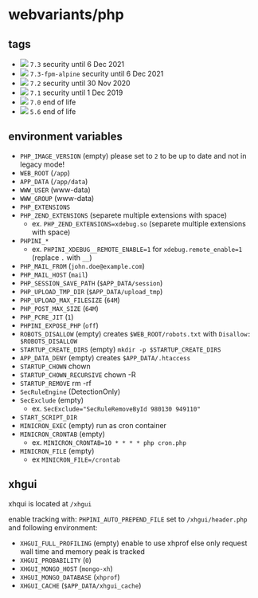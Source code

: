 # webvariants/php

## tags

- [![](https://images.microbadger.com/badges/image/webvariants/php:7.3.svg)](https://microbadger.com/images/webvariants/php:7.3 "Get your own image badge on microbadger.com") ``7.3`` security until 6 Dec 2021
- [![](https://images.microbadger.com/badges/image/webvariants/php:7.3-fpm-alpine.svg)](https://microbadger.com/images/webvariants/php:7.3-fpm-alpine "Get your own image badge on microbadger.com") ``7.3-fpm-alpine`` security until 6 Dec 2021
- [![](https://images.microbadger.com/badges/image/webvariants/php:7.2.svg)](https://microbadger.com/images/webvariants/php:7.2 "Get your own image badge on microbadger.com") ``7.2`` security until 30 Nov 2020
- [![](https://images.microbadger.com/badges/image/webvariants/php:7.1.svg)](https://microbadger.com/images/webvariants/php:7.1 "Get your own image badge on microbadger.com") ``7.1`` security until 1 Dec 2019
- [![](https://images.microbadger.com/badges/image/webvariants/php:7.0.svg)](https://microbadger.com/images/webvariants/php:7.0 "Get your own image badge on microbadger.com") ``7.0`` end of life
- [![](https://images.microbadger.com/badges/image/webvariants/php:5.6.svg)](https://microbadger.com/images/webvariants/php:5.6 "Get your own image badge on microbadger.com") ``5.6`` end of life

## environment variables

- `PHP_IMAGE_VERSION` (empty) please set to `2` to be up to date and not in legacy mode!
- `WEB_ROOT` (`/app`)
- `APP_DATA` (`/app/data`)
- `WWW_USER` (www-data)
- `WWW_GROUP` (www-data)
- `PHP_EXTENSIONS`
- `PHP_ZEND_EXTENSIONS` (separete multiple extensions with space)
  - ex. `PHP_ZEND_EXTENSIONS=xdebug.so` (separete multiple extensions with space)
- `PHPINI_*`
  - ex. `PHPINI_XDEBUG__REMOTE_ENABLE=1` for `xdebug.remote_enable=1` (replace `.` with `__`)
- `PHP_MAIL_FROM` (`john.doe@example.com`)
- `PHP_MAIL_HOST` (`mail`)
- `PHP_SESSION_SAVE_PATH` (`$APP_DATA/session`)
- `PHP_UPLOAD_TMP_DIR` (`$APP_DATA/upload_tmp`)
- `PHP_UPLOAD_MAX_FILESIZE` (`64M`)
- `PHP_POST_MAX_SIZE` (`64M`)
- `PHP_PCRE_JIT` (`1`)
- `PHPINI_EXPOSE_PHP` (`off`)
- `ROBOTS_DISALLOW` (empty) creates `$WEB_ROOT/robots.txt` with `Disallow: $ROBOTS_DISALLOW`
- `STARTUP_CREATE_DIRS` (empty) `mkdir -p $STARTUP_CREATE_DIRS`
- `APP_DATA_DENY` (empty) creates `$APP_DATA/.htaccess`
- `STARTUP_CHOWN` chown
- `STARTUP_CHOWN_RECURSIVE` chown -R
- `STARTUP_REMOVE` rm -rf
- `SecRuleEngine` (DetectionOnly)
- `SecExclude` (empty)
  - ex. `SecExclude="SecRuleRemoveById 980130 949110"`
- `START_SCRIPT_DIR`
- `MINICRON_EXEC` (empty) run as cron container
- `MINICRON_CRONTAB` (empty)
  - ex. `MINICRON_CRONTAB=10 * * * * php cron.php`
- `MINICRON_FILE` (empty)
  - ex `MINICRON_FILE=/crontab`

## xhgui

xhqui is located at `/xhgui`

enable tracking with: `PHPINI_AUTO_PREPEND_FILE` set to `/xhgui/header.php` and following environment:

- `XHGUI_FULL_PROFILING` (empty) enable to use xhprof else only request wall time and memory peak is tracked
- `XHGUI_PROBABILITY` (`0`)
- `XHGUI_MONGO_HOST` (`mongo-xh`)
- `XHGUI_MONGO_DATABASE` (`xhprof`)
- `XHGUI_CACHE` (`$APP_DATA/xhgui_cache`)
